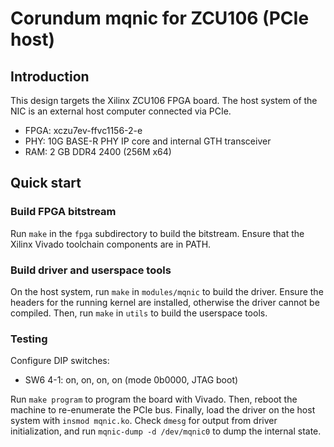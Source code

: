 # Corundum mqnic for ZCU106 (PCIe host)

## Introduction

This design targets the Xilinx ZCU106 FPGA board. The host system of the NIC is
an external host computer connected via PCIe.

* FPGA: xczu7ev-ffvc1156-2-e
* PHY: 10G BASE-R PHY IP core and internal GTH transceiver
* RAM: 2 GB DDR4 2400 (256M x64)

## Quick start

### Build FPGA bitstream

Run `make` in the `fpga` subdirectory to build the bitstream.  Ensure that the Xilinx Vivado toolchain components are in PATH.

### Build driver and userspace tools

On the host system, run `make` in `modules/mqnic` to build the driver.  Ensure the headers for the running kernel are installed, otherwise the driver cannot be compiled.  Then, run `make` in `utils` to build the userspace tools.

### Testing

Configure DIP switches:

* SW6 4-1: on, on, on, on (mode 0b0000, JTAG boot)

Run `make program` to program the board with Vivado.  Then, reboot the machine to re-enumerate the PCIe bus.  Finally, load the driver on the host system with `insmod mqnic.ko`.  Check `dmesg` for output from driver initialization, and run `mqnic-dump -d /dev/mqnic0` to dump the internal state.
